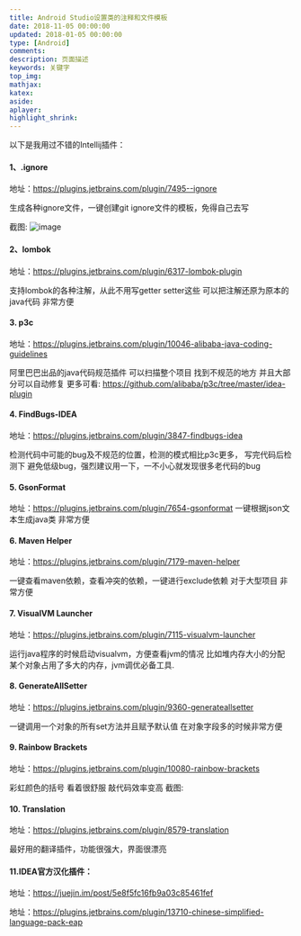 ```yaml
---
title: Android Studio设置类的注释和文件模板
date: 2018-11-05 00:00:00
updated: 2018-01-05 00:00:00
type: [Android]
comments:
description: 页面描述
keywords: 关键字
top_img:
mathjax:
katex:
aside:
aplayer:
highlight_shrink:
---
```


以下是我用过不错的Intellij插件：

#### 1、.ignore
地址：https://plugins.jetbrains.com/plugin/7495--ignore

生成各种ignore文件，一键创建git ignore文件的模板，免得自己去写

截图:
![image](http://note.youdao.com/yws/res/45776/9B3D67A60D234680B8F099F827CFD5CF)


#### 2、lombok
地址：https://plugins.jetbrains.com/plugin/6317-lombok-plugin

支持lombok的各种注解，从此不用写getter setter这些 可以把注解还原为原本的java代码 非常方便

#### 3. p3c
地址：https://plugins.jetbrains.com/plugin/10046-alibaba-java-coding-guidelines

阿里巴巴出品的java代码规范插件
可以扫描整个项目 找到不规范的地方 并且大部分可以自动修复
更多可看:
https://github.com/alibaba/p3c/tree/master/idea-plugin


#### 4. FindBugs-IDEA
地址：https://plugins.jetbrains.com/plugin/3847-findbugs-idea

检测代码中可能的bug及不规范的位置，检测的模式相比p3c更多，
写完代码后检测下 避免低级bug，强烈建议用一下，一不小心就发现很多老代码的bug

#### 5. GsonFormat

地址：https://plugins.jetbrains.com/plugin/7654-gsonformat
一键根据json文本生成java类 非常方便


#### 6. Maven Helper

地址：https://plugins.jetbrains.com/plugin/7179-maven-helper

一键查看maven依赖，查看冲突的依赖，一键进行exclude依赖
对于大型项目 非常方便


#### 7. VisualVM Launcher
地址：https://plugins.jetbrains.com/plugin/7115-visualvm-launcher

运行java程序的时候启动visualvm，方便查看jvm的情况 比如堆内存大小的分配
某个对象占用了多大的内存，jvm调优必备工具.

#### 8. GenerateAllSetter
地址：https://plugins.jetbrains.com/plugin/9360-generateallsetter

一键调用一个对象的所有set方法并且赋予默认值 在对象字段多的时候非常方便

#### 9. Rainbow Brackets
地址：https://plugins.jetbrains.com/plugin/10080-rainbow-brackets

彩虹颜色的括号 看着很舒服 敲代码效率变高
截图:


#### 10. Translation
地址：https://plugins.jetbrains.com/plugin/8579-translation

最好用的翻译插件，功能很强大，界面很漂亮

#### 11.IDEA官方汉化插件：

地址：https://juejin.im/post/5e8f5fc16fb9a03c85461fef

地址：https://plugins.jetbrains.com/plugin/13710-chinese-simplified-language-pack-eap

